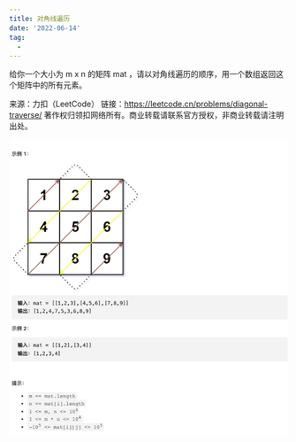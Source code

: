 ```yaml
---
title: 对角线遍历
date: '2022-06-14'
tag:
  - 
---
```

给你一个大小为 m x n 的矩阵 mat ，请以对角线遍历的顺序，用一个数组返回这个矩阵中的所有元素。

来源：力扣（LeetCode）
链接：<https://leetcode.cn/problems/diagonal-traverse/>
著作权归领扣网络所有。商业转载请联系官方授权，非商业转载请注明出处。

![alt](./image/example.png)
